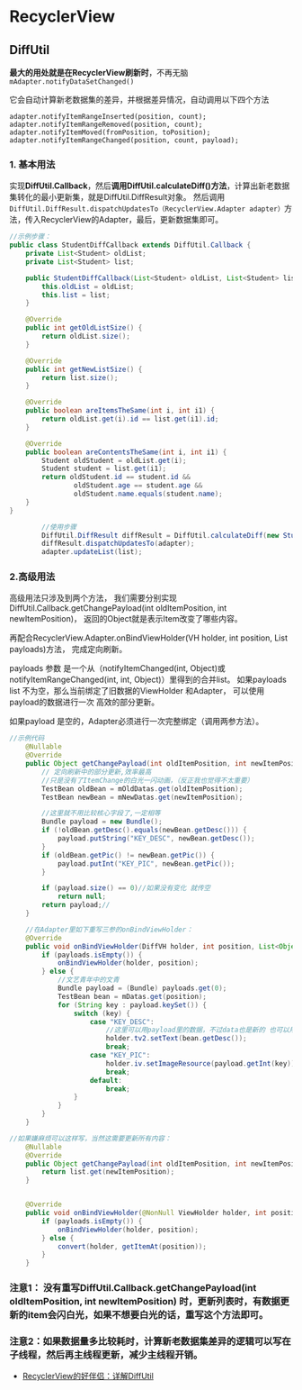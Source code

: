 # RecyclerView



## DiffUtil

**最大的用处就是在RecyclerView刷新时**，不再无脑`mAdapter.notifyDataSetChanged()`

它会自动计算新老数据集的差异，并根据差异情况，自动调用以下四个方法

	adapter.notifyItemRangeInserted(position, count);
	adapter.notifyItemRangeRemoved(position, count);
	adapter.notifyItemMoved(fromPosition, toPosition);
	adapter.notifyItemRangeChanged(position, count, payload);


### 1. 基本用法

实现**DiffUtil.Callback**，然后**调用DiffUtil.calculateDiff()方法**，计算出新老数据集转化的最小更新集，就是DiffUtil.DiffResult对象。 然后调用`DiffUtil.DiffResult.dispatchUpdatesTo（RecyclerView.Adapter adapter）`方法，传入RecyclerView的Adapter，最后，更新数据集即可。

```java
//示例步骤：
public class StudentDiffCallback extends DiffUtil.Callback {
    private List<Student> oldList;
    private List<Student> list;

    public StudentDiffCallback(List<Student> oldList, List<Student> list) {
        this.oldList = oldList;
        this.list = list;
    }

    @Override
    public int getOldListSize() {
        return oldList.size();
    }

    @Override
    public int getNewListSize() {
        return list.size();
    }

    @Override
    public boolean areItemsTheSame(int i, int i1) {
        return oldList.get(i).id == list.get(i1).id;
    }

    @Override
    public boolean areContentsTheSame(int i, int i1) {
        Student oldStudent = oldList.get(i);
        Student student = list.get(i1);
        return oldStudent.id == student.id &&
                oldStudent.age == student.age &&
                oldStudent.name.equals(student.name);
    }
}

		//使用步骤
        DiffUtil.DiffResult diffResult = DiffUtil.calculateDiff(new StudentDiffCallback(adapter.getDatas(), list));
        diffResult.dispatchUpdatesTo(adapter);
        adapter.updateList(list);
```



### 2.高级用法

高级用法只涉及到两个方法， 我们需要分别实现DiffUtil.Callback.getChangePayload(int oldItemPosition, int newItemPosition)， 返回的Object就是表示Item改变了哪些内容。

再配合RecyclerView.Adapter.onBindViewHolder(VH holder, int position, List<Object> payloads)方法， 完成定向刷新。

payloads 参数 是一个从（notifyItemChanged(int, Object)或notifyItemRangeChanged(int, int, Object)）里得到的合并list。 
如果payloads list 不为空，那么当前绑定了旧数据的ViewHolder 和Adapter， 可以使用 payload的数据进行一次 高效的部分更新。 

如果payload 是空的，Adapter必须进行一次完整绑定（调用两参方法）。 

```java
//示例代码
    @Nullable
    @Override
    public Object getChangePayload(int oldItemPosition, int newItemPosition) {
        // 定向刷新中的部分更新,效率最高
        //只是没有了ItemChange的白光一闪动画，（反正我也觉得不太重要）
        TestBean oldBean = mOldDatas.get(oldItemPosition);
        TestBean newBean = mNewDatas.get(newItemPosition);

        //这里就不用比较核心字段了,一定相等
        Bundle payload = new Bundle();
        if (!oldBean.getDesc().equals(newBean.getDesc())) {
            payload.putString("KEY_DESC", newBean.getDesc());
        }
        if (oldBean.getPic() != newBean.getPic()) {
            payload.putInt("KEY_PIC", newBean.getPic());
        }

        if (payload.size() == 0)//如果没有变化 就传空
            return null;
        return payload;//
    }

	//在Adapter里如下重写三参的onBindViewHolder：
    @Override
   	public void onBindViewHolder(DiffVH holder, int position, List<Object> payloads) 	{
        if (payloads.isEmpty()) {
            onBindViewHolder(holder, position);
        } else {
            //文艺青年中的文青
            Bundle payload = (Bundle) payloads.get(0);
            TestBean bean = mDatas.get(position);
            for (String key : payload.keySet()) {
                switch (key) {
                    case "KEY_DESC":
                        //这里可以用payload里的数据，不过data也是新的 也可以用
                        holder.tv2.setText(bean.getDesc());
                        break;
                    case "KEY_PIC":
                        holder.iv.setImageResource(payload.getInt(key));
                        break;
                    default:
                        break;
                }
            }
        }
    }

//如果嫌麻烦可以这样写，当然这需要更新所有内容：
    @Nullable
    @Override
    public Object getChangePayload(int oldItemPosition, int newItemPosition) {
        return list.get(newItemPosition);
    }


    @Override
    public void onBindViewHolder(@NonNull ViewHolder holder, int position, @NonNull List<Object> payloads) {
        if (payloads.isEmpty()) {
            onBindViewHolder(holder, position);
        } else {
            convert(holder, getItemAt(position));
        }
    }
```

### 注意1： 没有重写DiffUtil.Callback.getChangePayload(int oldItemPosition, int newItemPosition) 时，更新列表时，有数据更新的item会闪白光，如果不想要白光的话，重写这个方法即可。

### 注意2：如果数据量多比较耗时，计算新老数据集差异的逻辑可以写在子线程，然后再主线程更新，减少主线程开销。



* [RecyclerView的好伴侣：详解DiffUtil](https://blog.csdn.net/zxt0601/article/details/52562770)